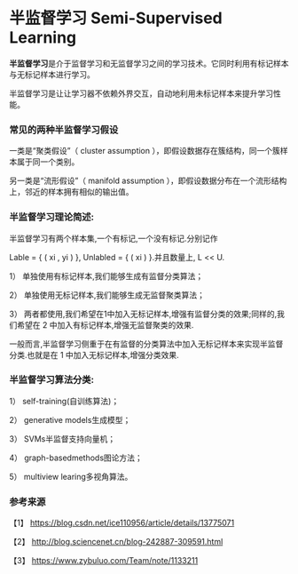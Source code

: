 # 半监督学习 Semi-Supervised Learning

**半监督学习**是介于监督学习和无监督学习之间的学习技术。它同时利用有标记样本与无标记样本进行学习。

半监督学习是让让学习器不依赖外界交互，自动地利用未标记样本来提升学习性能。

### 常见的两种半监督学习假设

一类是“聚类假设”（ cluster assumption ），即假设数据存在簇结构，同一个簇样本属于同一个类别。

另一类是“流形假设”（ manifold assumption ），即假设数据分布在一个流形结构上，邻近的样本拥有相似的输出值。


### 半监督学习理论简述:


半监督学习有两个样本集,一个有标记,一个没有标记.分别记作

Lable = { ( xi , yi ) }, Unlabled = { ( xi ) }.并且数量上, L << U.

1） 单独使用有标记样本,我们能够生成有监督分类算法；

2） 单独使用无标记样本,我们能够生成无监督聚类算法；

3） 两者都使用,我们希望在1中加入无标记样本,增强有监督分类的效果;同样的,我们希望在 2 中加入有标记样本,增强无监督聚类的效果.

 
一般而言,半监督学习侧重于在有监督的分类算法中加入无标记样本来实现半监督分类.也就是在 1 中加入无标记样本,增强分类效果.


### 半监督学习算法分类:


1） self-training(自训练算法)；

2） generative models生成模型；

3） SVMs半监督支持向量机；

4） graph-basedmethods图论方法；

5） multiview learing多视角算法。



### 参考来源

【1】  https://blog.csdn.net/ice110956/article/details/13775071

【2】  http://blog.sciencenet.cn/blog-242887-309591.html

【3】  https://www.zybuluo.com/Team/note/1133211
